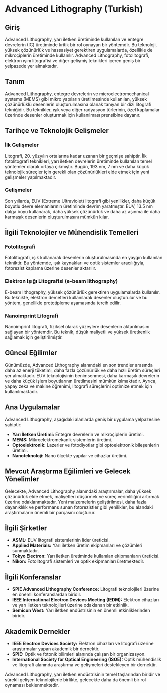# Advanced Lithography (Turkish)

## Giriş

Advanced Lithography, yarı iletken üretiminde kullanılan ve entegre devrelerin (IC) üretiminde kritik bir rol oynayan bir yöntemdir. Bu teknoloji, yüksek çözünürlük ve hassasiyet gerektiren uygulamalarda, özellikle de mikroçiplerin üretiminde kullanılır. Advanced Lithography, fotolitografi, elektron ışını litografisi ve diğer gelişmiş teknikleri içeren geniş bir yelpazede yer almaktadır.

## Tanım

Advanced Lithography, entegre devrelerin ve microelectromechanical systems (MEMS) gibi mikro yapıların üretilmesinde kullanılan, yüksek çözünürlüklü desenlerin oluşturulmasına olanak tanıyan bir dizi litografi tekniğidir. Bu teknikler, ışık veya diğer radyasyon türlerinin, özel kaplamalar üzerinde desenler oluşturmak için kullanılması prensibine dayanır.

## Tarihçe ve Teknolojik Gelişmeler

### İlk Gelişmeler

Litografi, 20. yüzyılın ortalarına kadar uzanan bir geçmişe sahiptir. İlk fotolitografi teknikleri, yarı iletken devrelerin üretiminde kullanılan temel yöntemler olarak ortaya çıkmıştır. Bugün, 193 nm, 7 nm ve daha küçük teknolojik süreçler için gerekli olan çözünürlükleri elde etmek için yeni gelişmeler yapılmaktadır.

### Gelişmeler

Son yıllarda, EUV (Extreme Ultraviolet) litografi gibi yenilikler, daha küçük boyutlu devre elemanlarının üretiminde devrim yaratmıştır. EUV, 13.5 nm dalga boyu kullanarak, daha yüksek çözünürlük ve daha az aşınma ile daha karmaşık desenlerin oluşturulmasını mümkün kılar.

## İlgili Teknolojiler ve Mühendislik Temelleri

### Fotolitografi

Fotolitografi, ışık kullanarak desenlerin oluşturulmasında en yaygın kullanılan tekniktir. Bu yöntemde, ışık kaynakları ve optik sistemler aracılığıyla, fotorezist kaplama üzerine desenler aktarılır.

### Elektron Işığı Litografisi (e-beam lithography)

E-beam lithography, yüksek çözünürlük gerektiren uygulamalarda kullanılır. Bu teknikte, elektron demetleri kullanılarak desenler oluşturulur ve bu yöntem, genellikle prototipleme aşamasında tercih edilir.

### Nanoimprint Litografi

Nanoimprint litografi, fiziksel olarak yüzeylere desenlerin aktarılmasını sağlayan bir yöntemdir. Bu teknik, düşük maliyetli ve yüksek üretkenlik sağlamak için geliştirilmiştir.

## Güncel Eğilimler

Günümüzde, Advanced Lithography alanındaki en son trendler arasında daha az enerji tüketimi, daha fazla çözünürlük ve daha hızlı üretim süreçleri yer almaktadır. EUV teknolojisinin benimsenmesi, daha karmaşık devrelerin ve daha küçük işlem boyutlarının üretilmesini mümkün kılmaktadır. Ayrıca, yapay zeka ve makine öğrenimi, litografi süreçlerini optimize etmek için kullanılmaktadır.

## Ana Uygulamalar

Advanced Lithography, aşağıdaki alanlarda geniş bir uygulama yelpazesine sahiptir:

- **Yarı İletken Üretimi:** Entegre devrelerin ve mikroçiplerin üretimi.
- **MEMS:** Mikroelektromekanik sistemlerin üretimi.
- **Optoelektronik:** Lazerler ve fotodiyotlar gibi optoelektronik bileşenlerin üretimi.
- **Nanoteknoloji:** Nano ölçekte yapılar ve cihazlar üretimi.

## Mevcut Araştırma Eğilimleri ve Gelecek Yönelimler

Gelecekte, Advanced Lithography alanındaki araştırmalar, daha yüksek çözünürlük elde etmek, maliyetleri düşürmek ve süreç verimliliğini artırmak üzerine odaklanmaktadır. Yeni malzemelerin geliştirilmesi, daha fazla dayanıklılık ve performans sunan fotorezistler gibi yenilikler, bu alandaki araştırmaların önemli bir parçasını oluşturur.

## İlgili Şirketler

- **ASML:** EUV litografi sistemlerinin lider üreticisi.
- **Applied Materials:** Yarı iletken üretim ekipmanları ve çözümleri sunmaktadır.
- **Tokyo Electron:** Yarı iletken üretiminde kullanılan ekipmanların üreticisi.
- **Nikon:** Fotolitografi sistemleri ve optik ekipmanları üretmektedir.

## İlgili Konferanslar

- **SPIE Advanced Lithography Conference:** Litografi teknolojileri üzerine en önemli konferanslardan biridir.
- **IEEE International Electron Devices Meeting (IEDM):** Elektron cihazları ve yarı iletken teknolojileri üzerine odaklanan bir etkinlik.
- **Semicon West:** Yarı iletken endüstrisinin en önemli etkinliklerinden biridir.

## Akademik Dernekler

- **IEEE Electron Devices Society:** Elektron cihazları ve litografi üzerine araştırmalar yapan akademik bir dernektir.
- **SPIE:** Optik ve fotonik bilimleri alanında çalışan bir organizasyon.
- **International Society for Optical Engineering (ISOE):** Optik mühendislik ve litografi alanında araştırma ve gelişmeleri destekleyen bir dernektir.

Advanced Lithography, yarı iletken endüstrisinin temel taşlarından biridir ve sürekli gelişen teknolojilerle birlikte, gelecekte daha da önemli bir rol oynaması beklenmektedir.